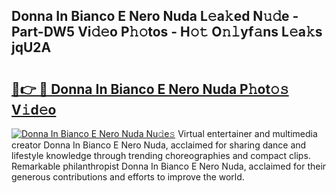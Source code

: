 ## Donna In Bianco E Nero Nuda L𝚎a𝚔ed N𝚞𝚍e - Part-DW5 Vi𝚍𝚎o P𝚑𝚘tos - H𝚘𝚝 O𝚗𝚕yf𝚊ns L𝚎a𝚔s jqU2A

# <h2><a href="http://kf1z8sj.oniu.top/?m=Donna+In+Bianco+E+Nero+Nuda">🔗👉 🔴 Donna In Bianco E Nero Nuda P𝚑ot𝚘𝚜 V𝚒d𝚎o</a></h2>

[![Donna In Bianco E Nero Nuda Nu𝚍e𝚜](https://i.imgur.com/0qMVB7G.gif)](http://kf1z8sj.oniu.top/?m=Donna+In+Bianco+E+Nero+Nuda)
Virtual entertainer and multimedia creator Donna In Bianco E Nero Nuda, acclaimed for sharing dance and lifestyle knowledge through trending choreographies and compact clips. Remarkable philanthropist Donna In Bianco E Nero Nuda, acclaimed for their generous contributions and efforts to improve the world.  

